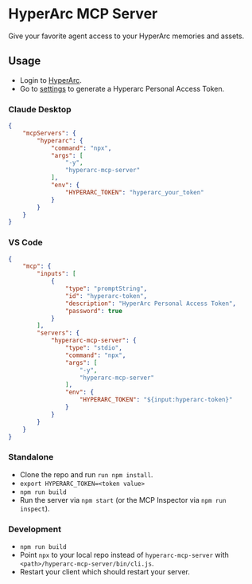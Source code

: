 # HyperArc MCP Server
Give your favorite agent access to your HyperArc memories and assets.

## Usage
- Login to [HyperArc](https://app.hyperarc.com).
- Go to [settings](https://app.hyperarc.com/#/settings) to generate a Hyperarc Personal Access Token.

### Claude Desktop
```json
{
    "mcpServers": {
        "hyperarc": {
            "command": "npx",
            "args": [
                "-y", 
                "hyperarc-mcp-server"
            ],
            "env": {
                "HYPERARC_TOKEN": "hyperarc_your_token"
            }
        }
    }
}
```

### VS Code
```json
{
    "mcp": {
        "inputs": [
            {
                "type": "promptString",
                "id": "hyperarc-token",
                "description": "HyperArc Personal Access Token",
                "password": true
            }
        ],
        "servers": {
            "hyperarc-mcp-server": {
                "type": "stdio",
                "command": "npx",
                "args": [
                    "-y", 
                    "hyperarc-mcp-server"
                ],
                "env": {
                    "HYPERARC_TOKEN": "${input:hyperarc-token}"
                }
            }
        }
    }
}
```

### Standalone
* Clone the repo and run `run npm install`.
* `export HYPERARC_TOKEN=<token value>`
* `npm run build`
* Run the server via `npm start` (or the MCP Inspector via `npm run inspect`).

### Development
* `npm run build`
* Point `npx` to your local repo instead of `hyperarc-mcp-server` with `<path>/hyperarc-mcp-server/bin/cli.js`.
* Restart your client which should restart your server.